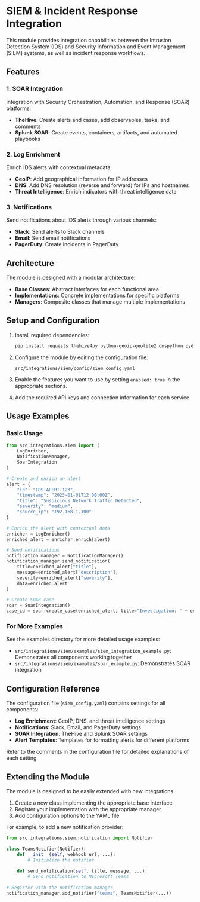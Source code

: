 # SIEM & Incident Response Integration

This module provides integration capabilities between the Intrusion Detection System (IDS) and Security Information and Event Management (SIEM) systems, as well as incident response workflows.

## Features

### 1. SOAR Integration

Integration with Security Orchestration, Automation, and Response (SOAR) platforms:

- **TheHive**: Create alerts and cases, add observables, tasks, and comments
- **Splunk SOAR**: Create events, containers, artifacts, and automated playbooks

### 2. Log Enrichment

Enrich IDS alerts with contextual metadata:

- **GeoIP**: Add geographical information for IP addresses
- **DNS**: Add DNS resolution (reverse and forward) for IPs and hostnames
- **Threat Intelligence**: Enrich indicators with threat intelligence data

### 3. Notifications

Send notifications about IDS alerts through various channels:

- **Slack**: Send alerts to Slack channels
- **Email**: Send email notifications
- **PagerDuty**: Create incidents in PagerDuty

## Architecture

The module is designed with a modular architecture:

- **Base Classes**: Abstract interfaces for each functional area
- **Implementations**: Concrete implementations for specific platforms
- **Managers**: Composite classes that manage multiple implementations

## Setup and Configuration

1. Install required dependencies:
   ```bash
   pip install requests thehive4py python-geoip-geolite2 dnspython pydantic
   ```

2. Configure the module by editing the configuration file:
   ```
   src/integrations/siem/config/siem_config.yaml
   ```

3. Enable the features you want to use by setting `enabled: true` in the appropriate sections.

4. Add the required API keys and connection information for each service.

## Usage Examples

### Basic Usage

```python
from src.integrations.siem import (
    LogEnricher, 
    NotificationManager, 
    SoarIntegration
)

# Create and enrich an alert
alert = {
    "id": "IDS-ALERT-123",
    "timestamp": "2023-01-01T12:00:00Z",
    "title": "Suspicious Network Traffic Detected",
    "severity": "medium",
    "source_ip": "192.168.1.100"
}

# Enrich the alert with contextual data
enricher = LogEnricher()
enriched_alert = enricher.enrich(alert)

# Send notifications
notification_manager = NotificationManager()
notification_manager.send_notification(
    title=enriched_alert["title"],
    message=enriched_alert["description"],
    severity=enriched_alert["severity"],
    data=enriched_alert
)

# Create SOAR case
soar = SoarIntegration()
case_id = soar.create_case(enriched_alert, title="Investigation: " + enriched_alert["title"])
```

### For More Examples

See the examples directory for more detailed usage examples:

- `src/integrations/siem/examples/siem_integration_example.py`: Demonstrates all components working together
- `src/integrations/siem/examples/soar_example.py`: Demonstrates SOAR integration

## Configuration Reference

The configuration file (`siem_config.yaml`) contains settings for all components:

- **Log Enrichment**: GeoIP, DNS, and threat intelligence settings
- **Notifications**: Slack, Email, and PagerDuty settings
- **SOAR Integration**: TheHive and Splunk SOAR settings
- **Alert Templates**: Templates for formatting alerts for different platforms

Refer to the comments in the configuration file for detailed explanations of each setting.

## Extending the Module

The module is designed to be easily extended with new integrations:

1. Create a new class implementing the appropriate base interface
2. Register your implementation with the appropriate manager
3. Add configuration options to the YAML file

For example, to add a new notification provider:

```python
from src.integrations.siem.notification import Notifier

class TeamsNotifier(Notifier):
    def __init__(self, webhook_url, ...):
        # Initialize the notifier
        
    def send_notification(self, title, message, ...):
        # Send notification to Microsoft Teams
        
# Register with the notification manager
notification_manager.add_notifier("teams", TeamsNotifier(...))
``` 